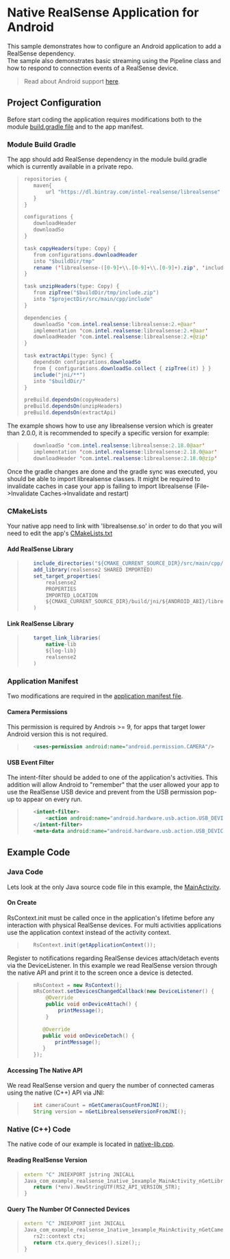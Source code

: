 #  Native RealSense Application for Android 
This sample demonstrates how to configure an Android application to add a RealSense dependency.  
The sample also demonstrates basic streaming using the Pipeline class and how to respond to connection events of a RealSense device.

> Read about Android support [here](../../readme.md).

## Project Configuration
Before start coding the application requires modifications both to the module [build.gradle file](app/build.gradle) and to the app manifest.
>
### Module Build Gradle
The app should add RealSense dependency in the module build.gradle which is currently available in a private repo.
>```java
>repositories {
>    maven{
>        url "https://dl.bintray.com/intel-realsense/librealsense"
>    }
>}
>
>configurations {
>    downloadHeader
>    downloadSo
>}
>
>task copyHeaders(type: Copy) {
>    from configurations.downloadHeader
>    into "$buildDir/tmp"
>    rename ('librealsense-([0-9]+\\.[0-9]+\\.[0-9]+).zip', 'include.zip')
>}
>
>task unzipHeaders(type: Copy) {
>    from zipTree("$buildDir/tmp/include.zip")
>    into "$projectDir/src/main/cpp/include"
>}
>
>dependencies {
>    downloadSo 'com.intel.realsense:librealsense:2.+@aar'
>    implementation 'com.intel.realsense:librealsense:2.+@aar'
>    downloadHeader 'com.intel.realsense:librealsense:2.+@zip'
>}
>
>task extractApi(type: Sync) {
>    dependsOn configurations.downloadSo
>    from { configurations.downloadSo.collect { zipTree(it) } }
>    include("jni/**")
>    into "$buildDir/"
>}
>
>preBuild.dependsOn(copyHeaders)
>preBuild.dependsOn(unzipHeaders)
>preBuild.dependsOn(extractApi)
>```

The example shows how to use any librealsense version which is greater than 2.0.0, it is recommended to specify a specific version for example:
>```java
>    downloadSo 'com.intel.realsense:librealsense:2.18.0@aar'
>    implementation 'com.intel.realsense:librealsense:2.18.0@aar'
>    downloadHeader 'com.intel.realsense:librealsense:2.18.0@zip'
>```

Once the gradle changes are done and the gradle sync was executed, you should be able to import librealsense classes.
It might be required to invalidate caches in case your app is failing to import librealsense (File->Invalidate Caches->Invalidate and restart)

### CMakeLists
Your native app need to link with 'librealsense.so' in order to do that you will need to edit the app's [CMakeLists.txt](app/CMakeLists.txt)

#### Add RealSense Library
>```java
>    include_directories("${CMAKE_CURRENT_SOURCE_DIR}/src/main/cpp/include")
>    add_library(realsense2 SHARED IMPORTED)
>    set_target_properties(
>        realsense2
>        PROPERTIES
>        IMPORTED_LOCATION
>        ${CMAKE_CURRENT_SOURCE_DIR}/build/jni/${ANDROID_ABI}/librealsense2.so
>    )
>```

#### Link RealSense Library
>```java
>    target_link_libraries(
>        native-lib
>        ${log-lib}
>        realsense2
>    )
>```

### Application Manifest
Two modifications are required in the [application manifest file](app/src/main/AndroidManifest.xml).

#### Camera Permissions
This permission is required by Androis >= 9, for apps that target lower Android version this is not required.
>```xml
>    <uses-permission android:name="android.permission.CAMERA"/>
>```

#### USB Event Filter
The intent-filter should be added to one of the application's activities.
This addition will allow Android to "remember" that the user allowed your app to use the RealSense USB device and prevent from the USB permission pop-up to appear on every run.
>```xml
>    <intent-filter>
>        <action android:name="android.hardware.usb.action.USB_DEVICE_ATTACHED" />
>    </intent-filter>
>    <meta-data android:name="android.hardware.usb.action.USB_DEVICE_ATTACHED" android:resource="@xml/usb_filter" />

## Example Code
### Java Code
Lets look at the only Java source code file in this example, the [MainActivity](app/src/main/java/com/example/realsense_native_example/MainActivity.java).

#### On Create
RsContext.init must be called once in the application's lifetime before any interaction with physical RealSense devices.
For multi activities applications use the application context instead of the activity context.
>```java
>    RsContext.init(getApplicationContext());
>```

Register to notifications regarding RealSense devices attach/detach events via the DeviceListener.
In this example we read RealSense version through the native API and print it to the screen once a device is detected.
>```java
>    mRsContext = new RsContext();
>    mRsContext.setDevicesChangedCallback(new DeviceListener() {
>        @Override
>        public void onDeviceAttach() {
>            printMessage();
>        }
>
>       @Override
>       public void onDeviceDetach() {
>           printMessage();
>       }
>    });
>```

#### Accessing The Native API
We read RealSense version and query the number of connected cameras using the native (C++) API via JNI:
>```java
>    int cameraCount = nGetCamerasCountFromJNI();
>    String version = nGetLibrealsenseVersionFromJNI();
>```

### Native (C++) Code
The native code of our example is located in [native-lib.cpp](app/src/main/cpp/native-lib.cpp).

#### Reading RealSense Version
>```cpp
>extern "C" JNIEXPORT jstring JNICALL
>Java_com_example_realsense_1native_1example_MainActivity_nGetLibrealsenseVersionFromJNI(JNIEnv *env, jclass type) {
>    return (*env).NewStringUTF(RS2_API_VERSION_STR);
>}
>```

#### Query The Number Of Connected Devices
>```cpp
>extern "C" JNIEXPORT jint JNICALL
>Java_com_example_realsense_1native_1example_MainActivity_nGetCamerasCountFromJNI(JNIEnv *env, jclass type) {
>    rs2::context ctx;
>    return ctx.query_devices().size();;
>}
>```